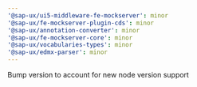 ```yaml
---
'@sap-ux/ui5-middleware-fe-mockserver': minor
'@sap-ux/fe-mockserver-plugin-cds': minor
'@sap-ux/annotation-converter': minor
'@sap-ux/fe-mockserver-core': minor
'@sap-ux/vocabularies-types': minor
'@sap-ux/edmx-parser': minor
---
```


Bump version to account for new node version support

